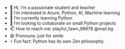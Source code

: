 - 👋 Hi, I’m a passionate student and teacher
- 👀 I’m interested in Azure, Python, AI, Machine learning
- 🌱 I’m currently learning Python
- 💞️ I’m looking to collaborate on small Python projects
- 📫 How to reach me: playful_fawn_96676 @mail.bg
- 😄 Pronouns: just for smile
- ⚡ Fun fact: Python has its own Zen philosophy.

<!---
SD12345678900/SD12345678900 is a ✨ special ✨ repository because its `README.md` (this file) appears on your GitHub profile.
You can click the Preview link to take a look at your changes.
--->
